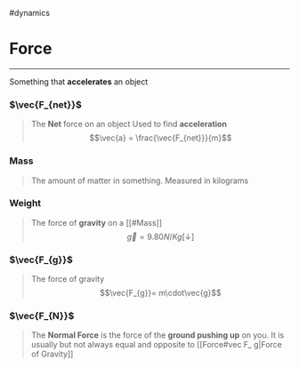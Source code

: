 #dynamics 
# Force
---
Something that **accelerates** an object
### $\vec{F_{net}}$
> The **Net** force on an object
> Used to find **acceleration** $$\vec{a} = \frac{\vec{F_{net}}}{m}$$
### Mass
> The amount of matter in something.
> Measured in kilograms
### Weight
> The force of **gravity** on a [[#Mass]] 
> $$\vec{g}=9.80N/Kg[\downarrow]$$
### $\vec{F_{g}}$
> The force of gravity
> $$\vec{F_{g}}= m\cdot\vec{g}$$
### $\vec{F_{N}}$ 
> The **Normal Force** is the force of the **ground pushing up** on you.
> It is usually but not always equal and opposite to [[Force#vec F_ g|Force of Gravity]] 